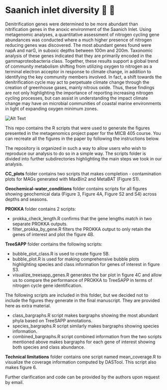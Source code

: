 # Saanich inlet diversity :dna: :microscope:  

Denitrification genes were determined to be more abundant than nitrification genes in the anoxic environment of the Saanich Inlet. Using metagenomic analyses, a quantitative assessment of nitrogen cycling gene abundances was conducted where a much higher presence of nitrogen reducing genes was discovered. The most abundant genes found were napA and narG, in suboxic depths between 100m and 200m. Taxonomic analysis of these genes indicated that they are primarily encoded in the gammaproteobacteria class. Together, these results support a global trend of community metabolism shifting from utilizing oxygen to nitrogen as a terminal electron acceptor in response to climate change, in addition to identifying the key community members involved. In fact, a shift towards the denitrification cycle may act to perpetuate climate change through the creation of greenhouse gases, mainly nitrous oxide. Thus, these findings are not only highlighting the importance of reporting increasing nitrogen cycling processes, but can assist in understanding the impact climate change may have on microbial communities of coastal marine environments in light of expanding oxygen minimum zones.   

![Alt Text](https://media.giphy.com/media/1xnbQ6wJge8sjz4MR1/giphy.gif)

This repo contains the R scripts that were used to generate the figures presented in the metagenomics project paper for the MICB 405 course. You can recreate all the figures in the paper by following the instructions below. 

The repository is organized in such a way to allow users who wish to reproduce our analysis to do so in a simple way. The scripts folder is divided into further subdirectories highlighting the main steps we took in our analysis. 

**CC_plots** folder contains two scripts that makes completion - contamination plots for MAGs generated with MaxBin2 and MetaBAT (Figure S1).  

**Geochemical-water_conditions** folder contains scripts for all figures showing geochemical data (Figure 3, Figure 4A, Figure S2 and S4) across depths and seasons.  

**PROKKA** folder contains 2 scripts:  
* prokka_check_length.R confirms that the gene lengths match in two separate PROKKA outputs.  
* filter_prokka_by_gene.R filters the PROKKA output to only retain the genes of interest and plot the figure 4B.  

**TreeSAPP** folder contains the following scripts:  
* bubble_plot_class.R is used to create figure 5B.  
* bubble_plot.R is used for making comprehensive bubble plots highlighting species and class information for genes of interest in figure S3.  
* visualize_treesapp_genes.R generates the bar plot in figure 4C and allow us to compare the performance of PROKKA to TreeSAPP in terms of nitrogen cycle gene identification.  

  
The following scripts are included in this folder, but we decided not to include the figures they generate in the final manuscript. They are provided here as extra material.  
* class_bargraphs.R script makes bargraphs showing the most abundant phyla based on TreeSAPP annotations.  
* species_bargraphs.R script similarly makes bargraphs showing species information.  
* combined_bargraphs.R script combined information from the two scripts mentioned above makes bargraphs for each gene of interest showing both species and class abundance. 

**Technical limitations** folder contains one script named mean_coverage.R to visualize the coverage information computed by DASTool. This script also makes figure 6. 

Further clarification and code can be provided by the authors upon request by email. 
